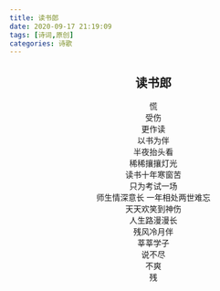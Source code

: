 ```yaml
---
title: 读书郎
date: 2020-09-17 21:19:09
tags: [诗词,原创]
categories: 诗歌
---
```


<center>

## 读书郎

慌  
受伤  
更作读  
以书为伴  
半夜抬头看  
稀稀攘攘灯光  
读书十年寒窗苦  
只为考试一场  
师生情深意长 
一年相处两世难忘  
天天欢笑到神伤  
人生路漫漫长  
残风冷月伴  
莘莘学子  
说不尽  
不爽  
残 


</center>